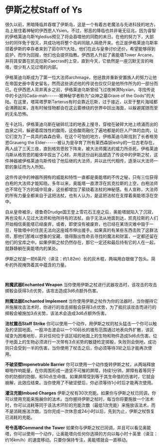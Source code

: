 # 伊斯之杖Staff of Ys

很久以前，黑暗降临并吞噬了伊斯岛，这是一个有着古老魔法与先进科技的地方，岛上居住着神秘的伊西恩人Ysien。不过，邪恶的降临也并非毫无征兆，因为睿智的伊格莱迪乌斯Ygledius预见了将会吞噬他的同胞的末日。在他的努力下，大部分的同伴免于毁灭，并成功地将整个岛屿同敌人隔绝开来。也正是伊格莱迪乌斯率领着伊斯的幸存者来到了茹尔R?l大陆，他们在此与皇帝讨价还价，希望能够得到庇护，而作为回报，他们也会提供指教。伊西恩人升起了奥能塔Tower
Arcane，并将其安置在凯克拉斯Caecras的上空，直到今天，它依然是一座沉默无言的哨塔，很少有人见过塔的内部。

伊格莱迪乌斯成为了第一位大法师archmage，他拯救并重新安置族人的努力让他在帝国史册中青史留名，然而这些讲述他的传说也仅仅只是他所作所为的一部分而已。在伊西恩人背井离乡之前，伊格莱迪乌斯曾经飞过夜神溟Nyxian，寻找传说中的卡达玛Cada-mah------被神秘学者称为"众神之墓Grave
of the
Gods"的大陆。在这里，塔耳塔罗斯Tarterus有时会靠近厄斯，过于接近，以至于整片海域都会沸腾起来，连有时候怪物都会在这云雾缭绕的世界中跃出海面，以躲避尾随而至的无名恐怖。

在卡达玛，伊格莱迪乌斯在破碎坑洼的地表上搜寻，穿梭在破碎大地上喷涌而出的血泉之间，躲避着腐蚀性的酸雨，这些酸雨融化了遍地都是的巨人尸体的血肉，让它们变为了一具具的森森白骨。在这个可怕的地方，伊格莱迪乌斯找到了长者格劳恩Graueng
the
Elder------被认为是孕育了所有莱西森妖leshy的一位古老存在。两人战了三天三夜，直到格劳恩败下阵来，被大法师魔法的威力所杀死。伊格莱迪乌斯从格劳恩的躯体中拔出了心材，并用这份战利品塑造了传说中的伊斯之杖，这件神器被伊格莱迪乌斯传给了他后继的大法师，并以此代代相传，逐渐以大法师一职的象征而为人所知。

这件传说中的神器所拥有的威能和特性一直都是奥能塔的不传之秘，只有三位获得白袍的大法师才能知晓。多年以来，奥能塔一直漂浮在凯克拉斯的上空，白袍法师也不常在下方的城中现身，这些都增加了萦绕着法杖的神秘感。有人宣称，大法师的所有力量全都来自于这把法杖，也有人认为，是这把法杖在支撑着奥能塔浮在空中。

自从皇帝被杀，德鲁奇Drudge国王登上雪花石王座之后，奥能塔就陷入了沉寂，再也没有人见过大法师和他所持有的法杖。由于无法从地面到达，凯克拉斯的人们开始相信奥能塔已经废弃，或者，即使没有被废弃，也已经在某场灾难中毁于一旦，导致塔中的住民无法向这座城市伸出援手。如果真的有某些东西击败了这群法师，那他们那难以想象的宝藏、值得豁出性命去寻找的魔法和财富，一定都还留在他们的宝库之中。如果伊斯之杖仍然存在，那它一定还和最后持有它的人在一起，就静静躺在奥能塔内的某处。

伊斯之杖是一把6英尺（译注：约1.82m）长的灰木棍，两端用白银做了包头。简朴的外观掩饰着其中蕴含的力量。

 

**附魔武器Enchanted Weapon**
当你使用伊斯之杖进行武器攻击时，该攻击的攻击掷骰会获得3点优势，该攻击造成3d6点额外伤害。

**附魔法器Enchanted Implement**
当你使用伊斯之杖作为你的法器时，当你握持它并施展攻击法术时，你进行的攻击掷骰会获得3点优势，为了抵抗该攻击而进行的掷骰会被施加3点劣势，该法术会造成3d6点额外伤害。

**法杖震击Staff Strike**
你可以使用一个动作，用伊斯之杖的杖头猛击一个你可以触及的坚固地面。一股冲击波会以一个10码长的锥形范围通过地表向外扩散，该区域变为困难地形，并对任何位于该区域的地面上的生物和物件造成5d6点伤害。位于地面上的生物必须进行一次带有3点劣势的敏捷检定掷骰，失败则会倒地，成功则只会受到一半的伤害。当你使用了杖击之后，你必须等待3轮之后才能再次使用。

**不破坚壁Impenetrable Barrier**
你可以使用一个动作旋转伊斯之杖，从两端释放噼啪作响能量，在你周围形成一道坚不可摧的屏障，持续1分钟。屏障有着等同于你的防御的防御，和50点生命值。如果屏障受到等于其生命值的伤害时，它就会崩解，此效应结束。当你使用了不破坚壁后，你必须等待1小时后才能再次使用。

**灌注充能Imbued Charges**
伊斯之杖有30次充能。如果你与伊斯之杖已同调，你可以使用充能来施展你的法术。当你握持伊斯之杖时，每当你将要施放一个法术时，你可以消耗等同于该法术环阶的充能次数（最低1次充能）来施放该法术，而不是消耗施法次数。当你完成一次休息或24小时以后，先到为止，伊斯之杖恢复已消耗的充能。

**号令高塔Command the Tower**
如果你与伊斯之杖已同调，并且可以看见奥能塔，你可以使用一个动作，让奥能塔向任何你选择的方向以每小时十英里（译注：约16km/h）的速度移动。只要你保持专注，奥能塔就会一直移动。

